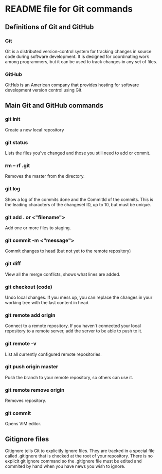 # README file for Git commands

## Definitions of Git and GitHub

### Git

Git is a distributed version-control system for tracking changes in source code during software development. It is designed for coordinating work among programmers, but it can be used to track changes in any set of files.

### GitHub

GitHub is an American company that provides hosting for software development version control using Git.

## Main Git and GitHub commands

### git init

Create a new local repository

### git status

Lists the files you've changed and those you still need to add or commit.

### rm – rf .git

Removes the master from the directory.

### git log

Show a log of the commits done and the CommitId of the commits. This is the leading characters of the changeset ID, up to 10, but must be unique.

### git add . or <"filename">

Add one or more files to staging.

### git commit -m <"message">

Commit changes to head (but not yet to the remote repository)

### git diff

View all the merge conflicts, shows what lines are added.

### git checkout (code)

Undo local changes. If you mess up, you can replace the changes in your working tree with the last content in head.

### git remote add origin <remote repository URL>

Connect to a remote repository. If you haven't connected your local repository to a remote server, add the server to be able to push to it.

### git remote -v

List all currently configured remote repositories.

### git push origin master

Push the branch to your remote repository, so others can use it.

### git remote remove origin

Removes repository.

### git commit

Opens VIM editor.

## Gitignore files

Gitignore tells Git to explicitly ignore files. They are tracked in a special file called .gitignore that is checked at the root of your repository. There is no explicit git ignore command so the .gitignore file must be edited and commited by hand when you have news you wish to ignore.
